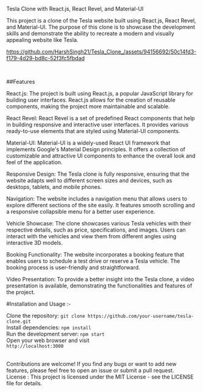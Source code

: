 Tesla Clone with React.js, React Revel, and Material-UI
<br>



This project is a clone of the Tesla website built using React.js, React Revel, and Material-UI. The purpose of this clone is to showcase the development skills and demonstrate the ability to recreate a modern and visually appealing website like Tesla.

 https://github.com/HarshSingh21/Tesla_Clone_/assets/94156692/50c14fd3-f179-4d29-bd8c-52f3fc5fbdad

<br>

##Features 

React.js: The project is built using React.js, a popular JavaScript library for building user interfaces. React.js allows for the creation of reusable components, making the project more maintainable and scalable.

React Revel: React Revel is a set of predefined React components that help in building responsive and interactive user interfaces. It provides various ready-to-use elements that are styled using Material-UI components.

Material-UI: Material-UI is a widely-used React UI framework that implements Google's Material Design principles. It offers a collection of customizable and attractive UI components to enhance the overall look and feel of the application.

Responsive Design: The Tesla clone is fully responsive, ensuring that the website adapts well to different screen sizes and devices, such as desktops, tablets, and mobile phones.

Navigation: The website includes a navigation menu that allows users to explore different sections of the site easily. It features smooth scrolling and a responsive collapsible menu for a better user experience.

Vehicle Showcase: The clone showcases various Tesla vehicles with their respective details, such as price, specifications, and images. Users can interact with the vehicles and view them from different angles using interactive 3D models.

Booking Functionality: The website incorporates a booking feature that enables users to schedule a test drive or reserve a Tesla vehicle. The booking process is user-friendly and straightforward.

Video Presentation: To provide a better insight into the Tesla clone, a video presentation is available, demonstrating the functionalities and features of the project.


#Installation and Usage  :-

Clone the repository:  `git clone https://github.com/your-username/tesla-clone.git`
<br>
Install dependencies:   `npm install`
<br>
Run the development server: `npm start`
<br>
Open your web browser and visit 
<br>
`http://localhost:3000`


<br>
Contributions are welcome! If you find any bugs or want to add new features, please feel free to open an issue or submit a pull request.

<br>
License : This project is licensed under the MIT License - see the LICENSE file for details.
